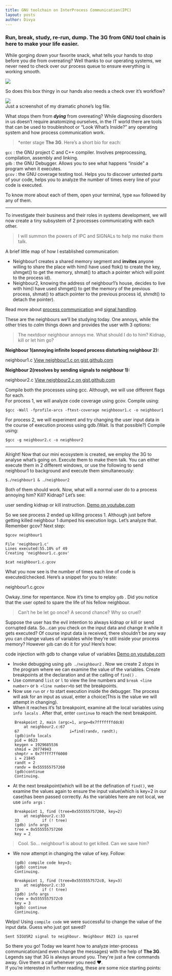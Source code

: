 ```yaml
---
title: GNU toolchain on InterProcess Communication(IPC)
layout: posts
author: Divya
---
```

### Run, break, study, re-run, dump. The 3G from GNU tool chain is here to make your life easier.

While gorging down your favorite snack, what tells your hands to stop before you
die from overeating? Well thanks to our operating systems, we never need to
check over our process queue to ensure everything is working smooth.

![](https://cdn-images-1.medium.com/max/800/1*0x2oyDOACE8mgObB7tbibA.jpeg)

So does this box thingy in our hands also needs a check over it’s workflow?

![](https://cdn-images-1.medium.com/max/800/1*CIjdZa3Zvh7WZd79aZduVA.jpeg)
<br><span class="figcaption_hack">Just a screenshot of my dramatic phone’s log file.</span>

What stops them from ***dying*** from overeating? While diagnosing disorders in
us doesn’t require anatomizing ourselves, in the IT world there are tools that
can be used to troubleshoot or “Look What’s Inside?” any operating system and
how process communication work.

> *enter stage **The 3G**. Here’s a short bio for each:

`gcc` : the GNU project C and C++ compiler. Involves preprocessing, compilation,
assembly and linking.<br> `gdb` : the GNU Debugger. Allows you to see what
happens “inside” a program when it executes.<br> `gcov` : the GNU coverage
testing tool. Helps you to discover untested parts of your code, helps you to
analyze the number of times every line of your code is executed.

To know more about each of them, open your terminal, type `man` followed by any
of them.

*****

To investigate their business and their roles in systems development, we will
now create a tiny subsystem of 2 processes communicating with each other.

> I will summon the powers of IPC and SIGNALs to help me make them talk.

A brief little map of how I established communication:

* Neighbour1 creates a shared memory segment and **invites** anyone willing to
share the place with him(I have used ftok() to create the key, shmget() to get
the memory, shmat() to attach a pointer which will point to the process id).
* Neighbour2, knowing the address of neighbour1’s house, decides to live with
him(I have used shmget() to get the memory of the previous process, shmat() to
attach pointer to the previous process id, shmdt() to detach the pointer).

Read more about [process
communication](https://www.ibm.com/support/knowledgecenter/en/SSLTBW_2.3.0/com.ibm.zos.v2r3.bpxbd00/rftok.htm)
and [signal
handling](http://www.csl.mtu.edu/cs4411.ck/www/NOTES/signal/kill.html).

These are the neighbours we’ll be studying today. One annoys, while the other
tries to *calm* things down and provides the user with 3 options:

> The nextdoor neighbour annoys me. What should I do to him? Kidnap, kill or let
> him go?

**Neighbour 1(annoying infinite looped process disturbing neighbour 2):**

<span class="figcaption_hack">neighbour1.c</span>
[View neighbour1.c on gist.github.com](https://gist.github.com/rachejazz/88576904694064f51f58e9602b8c460b)

**Neighbour 2(resolves by sending signals to neighbour 1):**

<span class="figcaption_hack">neighbour2.c</span>
[View neighbour2.c on gist.github.com](https://gist.github.com/rachejazz/3228be9f0a74cbf1ab1c5674e110db6b)

Compile both the processes using gcc. Although, we will use different flags for
each. <br> For process 1, we will analyze code coverage using gcov. Compile
using:

    $gcc -Wall -fprofile-arcs -ftest-coverage neighboour1.c -o neighbour1

For process 2, we will experiment and try changing the user input data in the
course of execution process using gdb.(Wait. Is that possible?) Compile using:

    $gcc -g neighbour2.c -o neighbour2

*****

Alright! Now that our mini ecosystem is created, we employ the 3G to analyse
what’s going on. Execute them to make them talk. You can either execute them in
2 different windows, or use the following to send neighbour1 to background and
execute them simultaneously:

    $./neighbour1 & ./neighbour2

Both of them should work. Now, what will a normal user do to a process annoying
him? Kill? Kidnap? Let’s see:

<span class="figcaption_hack">user sending kidnap or kill instruction.</span>
[Demo on youtube.com](https://youtu.be/yd2oAlZPoSk)

So we see process 2 ended up killing process 1. Although just before getting
killed neighbour 1 dumped his execution logs. Let’s analyze that. Remember gcov?
Next step:

    $gcov neighbour1

    File 'neighbour1.c'
    Lines executed:55.10% of 49
    Creating 'neighbour1.c.gcov'

    $cat neighbour1.c.gcov

What you now see is the number of times each line of code is executed/checked.
Here’s a snippet for you to relate:

[](https://cdn-images-1.medium.com/max/800/1*J7iNcgoUYDZvbiCQl1iFlw.png)
<span class="figcaption_hack">neighbour1.c.gcov</span>

Owkay..time for repentance. Now it’s time to employ `gdb` . Did you notice that
the user opted to spare the life of his fellow neighbour.

> Can’t he be let go once? A second chance? Why so cruel?

Suppose the user has the evil intention to always kidnap or kill or send
corrupted data. So…can you check on the input data and change it while it gets
executed? Of course input data is received, there shouldn’t be any way you can
change values of variables while they’re still inside your process memory?
However `gdb` can do it for you! Here’s how:

<span class="figcaption_hack">code injection with gdb to change value of variables</span>
[Demo on youtube.com](https://youtu.be/sUqmS0sUaFo)

* Invoke debugging using `gdb ./neighbour2` . Now we create 2 *stops* in the
program where we can examine the value of the variables. Create breakpoints at
the declaration and at the calling of `find()` .
* Use command `list` or `l` to view the line numbers and `break <line number>` or
`b <line number>`to set the breakpoints.
* Now use `run` or `r` to start execution inside the debugger. The process will ask
for an input as usual, enter a choice(This is the value we will attempt in
changing).
* When it reaches it’s 1st breakpoint, examine all the local variables using `info
locals` . After that, enter `continue` to reach the next breakpoint.
```
    Breakpoint 2, main (argc=1, argv=0x7fffffffddc8)
        at neighbour2.c:67
    67                      i=find(randv, randt);
    (gdb)info locals
    pid = 8623
    keygen = 1929685536
    shmid = 20774943
    shmptr = 0x7ffff7ff6000
    i = 21845
    randt = 2
    randv = 0x555555757260
    (gdb)continue
    Continuing.
```

* At the next breakpoint(which will be at the defination of `find()`, we examine
the values again to ensure the input value(which is key=2 in our case)has been
passed correctly. As the variables here are not local, we use `info args` :
```
    Breakpoint 1, find (tree=0x555555757260, key=2)
        at neighbour2.c:33
    33          if (! tree)
    (gdb) info args
    tree = 0x555555757260
    key = 2
```

> Cool. So… neighbour1 is about to get killed. Can we save him?

* We now attempt in changing the value of key. Follow:
```
    (gdb) compile code key=3;
    (gdb) continue
    Continuing.

    Breakpoint 1, find (tree=0x5555557572c0, key=3)
        at neighbour2.c:33
    33          if (! tree)
    (gdb) info args
    tree = 0x5555557572c0
    key = 3
    (gdb) continue
    Continuing.
```

Welps! Using `compile code` we were successful to change the value of the input
data. Guess who just got saved?

    Sent SIGUSR2 signal to neighbour. Neighbour 8623 is spared

So there you go! Today we learnt how to analyze inter-process communication(and
even change the messages) with the help of **The 3G**. Legends say that 3G is
always around you. They're just a few commands away. Give them a call whenever
you need ❤.<br> If you’re interested in further reading, these are some nice
starting points:

<br> 

